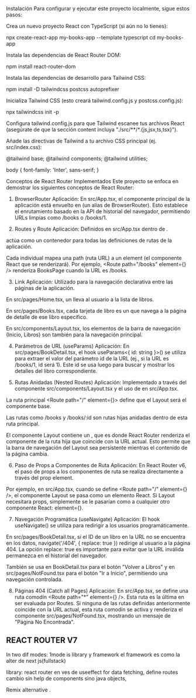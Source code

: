 Instalación
Para configurar y ejecutar este proyecto localmente, sigue estos pasos:

Crea un nuevo proyecto React con TypeScript (si aún no lo tienes):

npx create-react-app my-books-app --template typescript
cd my-books-app

Instala las dependencias de React Router DOM:

npm install react-router-dom

Instala las dependencias de desarrollo para Tailwind CSS:

npm install -D tailwindcss postcss autoprefixer

Inicializa Tailwind CSS (esto creará tailwind.config.js y postcss.config.js):

npx tailwindcss init -p

Configura tailwind.config.js para que Tailwind escanee tus archivos React (asegúrate de que la sección content incluya "./src/**/*.{js,jsx,ts,tsx}").

Añade las directivas de Tailwind a tu archivo CSS principal (ej. src/index.css):

@tailwind base;
@tailwind components;
@tailwind utilities;

body {
  font-family: 'Inter', sans-serif;
}

Conceptos de React Router Implementados
Este proyecto se enfoca en demostrar los siguientes conceptos de React Router:

1. BrowserRouter
Aplicación: En src/App.tsx, el componente principal de la aplicación está envuelto en <Router> (un alias de BrowserRouter). Esto establece el enrutamiento basado en la API de historial del navegador, permitiendo URLs limpias como /books o /books/1.

2. Routes y Route
Aplicación: Definidos en src/App.tsx dentro de <Router>.

<Routes> actúa como un contenedor para todas las definiciones de rutas de la aplicación.

Cada <Route> individual mapea una path (ruta URL) a un element (el componente React que se renderizará). Por ejemplo, <Route path="/books" element={<BooksPage />} /> renderiza BooksPage cuando la URL es /books.

3. Link
Aplicación: Utilizado para la navegación declarativa entre las páginas de la aplicación.

En src/pages/Home.tsx, un <Link to="/books"> lleva al usuario a la lista de libros.

En src/pages/Books.tsx, cada tarjeta de libro es un <Link to={/books/${book.id}}> que navega a la página de detalle de ese libro específico.

En src/components/Layout.tsx, los elementos de la barra de navegación (Inicio, Libros) son también <Link> para la navegación principal.

4. Parámetros de URL (useParams)
Aplicación: En src/pages/BookDetail.tsx, el hook useParams<{ id: string }>() se utiliza para extraer el valor del parámetro id de la URL (ej., si la URL es /books/1, id será 1). Este id se usa luego para buscar y mostrar los detalles del libro correspondiente.

5. Rutas Anidadas (Nested Routes)
Aplicación: Implementado a través del componente src/components/Layout.tsx y el uso de <Outlet /> en src/App.tsx.

La ruta principal <Route path="/" element={<Layout />}> define que el Layout será el componente base.

Las rutas como /books y /books/:id son rutas hijas anidadas dentro de esta ruta principal.

El componente Layout contiene un <Outlet />, que es donde React Router renderiza el componente de la ruta hija que coincide con la URL actual. Esto permite que la barra de navegación del Layout sea persistente mientras el contenido de la página cambia.

6. Paso de Props a Componentes de Ruta
Aplicación: En React Router v6, el paso de props a los componentes de ruta se realiza directamente a través del prop element.

Por ejemplo, en src/App.tsx, cuando se define <Route path="/" element={<Layout />} />, el componente Layout se pasa como un elemento React. Si Layout necesitara props, simplemente se le pasarían como a cualquier otro componente React: element={<Layout someProp="valor" />}.

7. Navegación Programática (useNavigate)
Aplicación: El hook useNavigate() se utiliza para redirigir a los usuarios programáticamente.

En src/pages/BookDetail.tsx, si el ID de un libro en la URL no se encuentra en los datos, navigate('/404', { replace: true }) redirige al usuario a la página 404. La opción replace: true es importante para evitar que la URL inválida permanezca en el historial del navegador.

También se usa en BookDetail.tsx para el botón "Volver a Libros" y en src/pages/NotFound.tsx para el botón "Ir a Inicio", permitiendo una navegación controlada.

8. Páginas 404 (Catch all Pages)
Aplicación: En src/App.tsx, se define una ruta comodín <Route path="*" element={<NotFound />} />. Esta ruta es la última en ser evaluada por Routes. Si ninguna de las rutas definidas anteriormente coincide con la URL actual, esta ruta comodín se activa y renderiza el componente src/pages/NotFound.tsx, mostrando un mensaje de "Página No Encontrada".

## REACT ROUTER V7
In two dif modes: 1mode is library  y framework 
el framework es como la alter de next js(fullstack)

library: react router en ves de useeffect for data fetching, 
define routes cambio sin help de components sino java objects,

Remix alternative .

